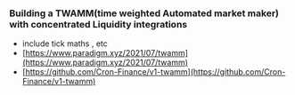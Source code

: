 ### Building a TWAMM(time weighted Automated market maker) with concentrated Liquidity integrations

- include tick maths , etc
- [https://www.paradigm.xyz/2021/07/twamm](https://www.paradigm.xyz/2021/07/twamm)
- [https://github.com/Cron-Finance/v1-twamm](https://github.com/Cron-Finance/v1-twamm)

